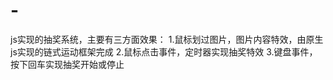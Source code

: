 # -

js实现的抽奖系统，主要有三方面效果：
 1.鼠标划过图片，图片内容特效，由原生js实现的链式运动框架完成 
 2.鼠标点击事件，定时器实现抽奖特效
 3.键盘事件，按下回车实现抽奖开始或停止
